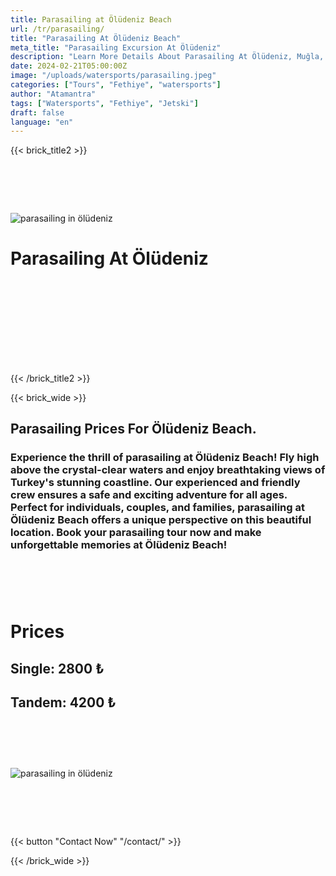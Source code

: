 ```yaml
---
title: Parasailing at Ölüdeniz Beach
url: /tr/parasailing/
title: "Parasailing At Ölüdeniz Beach"
meta_title: "Parasailing Excursion At Ölüdeniz"
description: "Learn More Details About Parasailing At Ölüdeniz, Muğla, Fethiye"
date: 2024-02-21T05:00:00Z
image: "/uploads/watersports/parasailing.jpeg"
categories: ["Tours", "Fethiye", "watersports"]
author: "Atamantra"
tags: ["Watersports", "Fethiye", "Jetski"]
draft: false
language: "en"
---
```


{{< brick_title2 >}}
# ‎
![parasailing in ölüdeniz](/uploads/watersports/parasailing.jpeg)
# Parasailing At Ölüdeniz
# ‎

# ‎
{{< /brick_title2 >}}


{{< brick_wide >}}
## Parasailing Prices For Ölüdeniz Beach.
### Experience the thrill of parasailing at Ölüdeniz Beach! Fly high above the crystal-clear waters and enjoy breathtaking views of Turkey's stunning coastline. Our experienced and friendly crew ensures a safe and exciting adventure for all ages. Perfect for individuals, couples, and families, parasailing at Ölüdeniz Beach offers a unique perspective on this beautiful location. Book your parasailing tour now and make unforgettable memories at Ölüdeniz Beach!
# ‎
# Prices
## Single: 2800 ₺
## Tandem: 4200 ₺
# ‎
![parasailing in ölüdeniz](/uploads/watersports/parasailing2.jpeg)

# ‎
{{< button "Contact Now" "/contact/" >}}

{{< /brick_wide >}}
